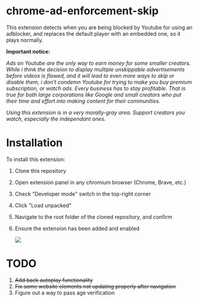 
# chrome-ad-enforcement-skip

This extension detects when you are being blocked by Youtube for using an adblocker, and replaces the default player with an embedded one, so it plays normally.

**Important notice:**

*Ads on Youtube are the only way to earn money for some smaller creators. While i think the decision to display multiple unskippable advertisements before videos is flawed, and it will lead to even more ways to skip or disable them, i don't condemn Youtube for trying to make you buy premium subscription, or watch ads. Every business has to stay profitable. That is true for both large corporations like Google and small creators who put their time and effort into making content for their communities.*

*Using this extension is in a very morally-gray area. Support creators you watch, especially the independant ones.*
# Installation

To install this extension:

1. Clone this repository
2. Open extension panel in any chromium browser (Chrome, Brave, etc.)
3. Check "Developer mode" switch in the top-right corner
4. Click "Load unpacked"
5. Navigate to the root folder of the cloned repository, and confirm
6. Ensure the extension has been added and enabled
   
   <img src="https://i.imgur.com/7EBr5hX.png"/>

# TODO

1. ~~Add back autoplay functionality~~
2. ~~Fix some website elements not updating properly after navigation~~
3. Figure out a way to pass age verification
